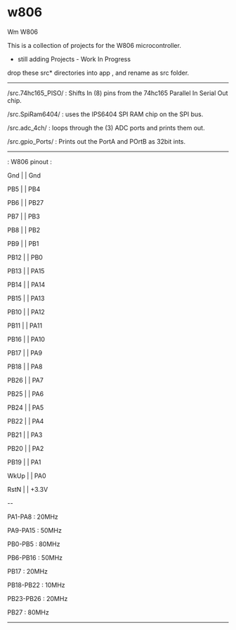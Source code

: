 # w806
Wm W806

This is a collection of projects for the W806 microcontroller.

- still adding Projects - Work In Progress

drop these src* directories into app , and rename as src folder.

---

/src.74hc165_PISO/ : Shifts In (8) pins from the 74hc165 Parallel In Serial Out chip.

/src.SpiRam6404/ : uses the IPS6404 SPI RAM chip on the SPI bus.

/src.adc_4ch/ : loops through the (3) ADC ports and prints them out.

/src.gpio_Ports/ : Prints out the PortA and POrtB as 32bit ints. 

---

  : W806 pinout :

Gnd	|    | Gnd

 PB5 |   | PB4
 
 PB6 |   | PB27

PB7	|    | PB3

 PB8 |   | PB2
 
 PB9 |    | PB1
 
PB12 |    | PB0

PB13 |   | PA15

PB14 |   | PA14

PB15 |   | PA13

PB10 |   | PA12

PB11 |   | PA11

PB16 |   | PA10

PB17 |   | PA9

PB18 |   | PA8

PB26 |   | PA7  

PB25 |   | PA6

PB24 |   | PA5

PB22 |   | PA4

PB21 |   | PA3

PB20 |   | PA2

PB19 |   | PA1

 WkUp |   | PA0

 RstN |    | +3.3V

--

PA1-PA8 :	  20MHz

PA9-PA15 : 50MHz

PB0-PB5 :	80MHz

PB6-PB16 : 50MHz

PB17 :	  20MHz 

PB18-PB22 :   10MHz

PB23-PB26 :  20MHz

PB27 :	80MHz

---
